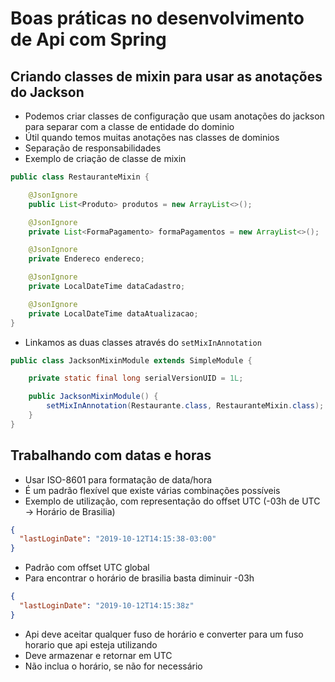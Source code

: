 # Boas práticas no desenvolvimento de Api com Spring

## Criando classes de mixin para usar as anotações do Jackson

- Podemos criar classes de configuração que usam anotações do jackson para separar com a classe de entidade do dominio
- Útil quando temos muitas anotações nas classes de dominios
- Separação de responsabilidades
- Exemplo de criação de classe de mixin

```java
public class RestauranteMixin {

    @JsonIgnore
    public List<Produto> produtos = new ArrayList<>();

    @JsonIgnore
    private List<FormaPagamento> formaPagamentos = new ArrayList<>();

    @JsonIgnore
    private Endereco endereco;

    @JsonIgnore
    private LocalDateTime dataCadastro;

    @JsonIgnore
    private LocalDateTime dataAtualizacao;
}
```

- Linkamos as duas classes através do `setMixInAnnotation`

```java
public class JacksonMixinModule extends SimpleModule {

    private static final long serialVersionUID = 1L;

    public JacksonMixinModule() {
        setMixInAnnotation(Restaurante.class, RestauranteMixin.class);
    }
}
```

## Trabalhando com datas e horas

- Usar ISO-8601 para formatação de data/hora
- É um padrão flexível que existe várias combinações possíveis
- Exemplo de utilização, com representação do offset UTC (-03h de UTC -> Horário de Brasilia)

```json
{
  "lastLoginDate": "2019-10-12T14:15:38-03:00"
}
```

- Padrão com offset UTC global
- Para encontrar o horário de brasilia basta diminuir -03h

```json
{
  "lastLoginDate": "2019-10-12T14:15:38z"
}
```

- Api deve aceitar qualquer fuso de horário e converter para um fuso horario que api esteja utilizando
- Deve armazenar e retornar em UTC
- Não inclua o horário, se não for necessário